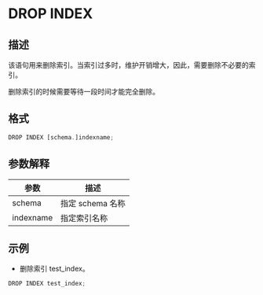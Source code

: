 DROP INDEX 
===============================



描述 
-----------

该语句用来删除索引。当索引过多时，维护开销增大，因此，需要删除不必要的索引。

删除索引的时候需要等待一段时间才能完全删除。

格式 
-----------

```javascript
DROP INDEX [schema.]indexname;
```



参数解释 
-------------



|    参数     |      描述      |
|-----------|--------------|
| schema    | 指定 schema 名称 |
| indexname | 指定索引名称       |



示例 
-----------

* 删除索引 test_index。

  




```javascript
DROP INDEX test_index;
```



